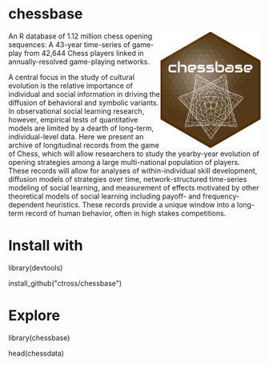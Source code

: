 # chessbase
<img align="right" src="https://github.com/ctross/chessbase/blob/master/logo.png" alt="logo" width="200">
An R database of 1.12 million chess opening sequences: A 43-year time-series of game-play from 42,644 Chess players linked in annually-resolved game-playing networks.

A central focus in the study of cultural evolution is the relative importance of individual and social information in driving the diffusion of behavioral and symbolic variants. In observational social learning research, however, empirical tests of quantitative models are limited by a dearth of long-term, individual-level data. Here we present an archive of longitudinal records from the game of Chess, which will allow researchers to study the yearby-year evolution of opening strategies among a large multi-national population of players. These records will allow for analyses of within-individual skill development, diffusion models of strategies over time, network-structured time-series modeling of social learning, and measurement of effects motivated by other theoretical models of social learning including payoff- and frequency-dependent heuristics. These records provide a unique window into a long-term record of human behavior, often in high stakes competitions.

# Install with
library(devtools)

install_github("ctross/chessbase")

# Explore
library(chessbase)

head(chessdata)
